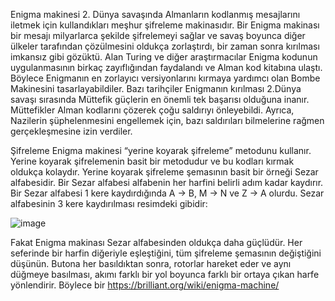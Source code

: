 Enigma makinesi 2. Dünya savaşında Almanların kodlanmış mesajlarını iletmek için kullandıkları meşhur şifreleme makinasıdır. Bir Enigma makinası bir mesajı milyarlarca şekilde şifrelemeyi sağlar ve savaş boyunca diğer ülkeler tarafından çözülmesini oldukça zorlaştırdı, bir zaman sonra kırılması imkansız gibi gözüktü. Alan Turing ve diğer araştırmacılar Enigma kodunun uygulanmasının birkaç zayıflığından faydalandı ve Alman kod kitabına ulaştı. Böylece Enigmanın en zorlayıcı versiyonlarını kırmaya yardımcı olan Bombe Makinesini tasarlayabildiler. Bazı tarihçiler Enigmanın kırılması 2.Dünya savaşı sırasında Müttefik güçlerin en önemli tek başarısı olduğuna inanır.  Müttefikler Alman kodlarını çözerek çoğu saldırıyı önleyebildi. Ayrıca, Nazilerin şüphelenmesini engellemek için, bazı saldırıları bilmelerine rağmen gerçekleşmesine izin verdiler.

Şifreleme
Enigma makinesi “yerine koyarak şifreleme” metodunu kullanır. 
Yerine koyarak şifrelemenin basit bir metodudur ve bu kodları kırmak oldukça kolaydır. Yerine koyarak şifreleme şemasının basit bir örneği Sezar alfabesidir. Bir Sezar alfabesi alfabenin her harfini belirli adım kadar kaydırır. Bir Sezar alfabesi 1 kere kaydırdığında A -> B, M -> N ve Z -> A olurdu.
Sezar alfabesinin 3 kere kaydırılması resimdeki gibidir:

![image](https://user-images.githubusercontent.com/45708619/230013397-6fe6924d-5fce-4121-9820-0fa3827fa2a2.png)

 
 

Fakat Enigma makinası Sezar alfabesinden oldukça daha güçlüdür. 
Her seferinde bir harfin diğeriyle eşleştiğini, tüm şifreleme şemasının değiştiğini düşünün. Butona her basıldıktan sonra, rotorlar hareket eder ve aynı düğmeye basılması, akımı farklı bir yol boyunca farklı bir ortaya çıkan harfe yönlendirir.
Böylece bir 
	https://brilliant.org/wiki/enigma-machine/


